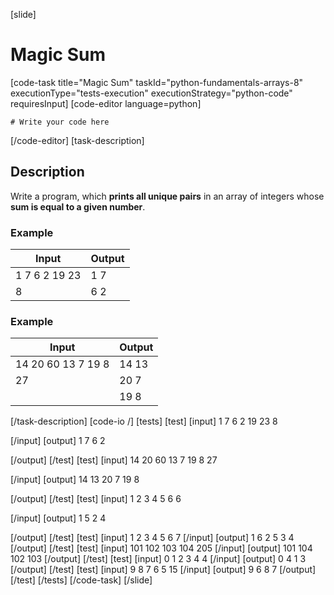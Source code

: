 [slide]
# Magic Sum
[code-task title="Magic Sum" taskId="python-fundamentals-arrays-8" executionType="tests-execution" executionStrategy="python-code" requiresInput]
[code-editor language=python]
```
# Write your code here
```
[/code-editor]
[task-description]
## Description
Write a program, which **prints all unique pairs** in an array of integers whose **sum is equal to a given number**.

### Example
| **Input** | **Output** |
| --- | --- |
| 1 7 6 2 19 23 | 1 7 |
| 8 | 6 2 |

### Example
| **Input** | **Output** |
| --- | --- |
| 14 20 60 13 7 19 8 | 14 13 |
| 27 | 20 7 |
| | 19 8 |

[/task-description]
[code-io /]
[tests]
[test]
[input]
1 7 6 2 19 23
8

[/input]
[output]
1 7
6 2

[/output]
[/test]
[test]
[input]
14 20 60 13 7 19 8 
27

[/input]
[output]
14 13
20 7
19 8

[/output]
[/test]
[test]
[input]
1 2 3 4 5 6
6

[/input]
[output]
1 5
2 4

[/output]
[/test]
[test]
[input]
1 2 3 4 5 6
7
[/input]
[output]
1 6
2 5
3 4
[/output]
[/test]
[test]
[input]
101 102 103 104
205
[/input]
[output]
101 104
102 103
[/output]
[/test]
[test]
[input]
0 1 2 3 4
4
[/input]
[output]
0 4
1 3
[/output]
[/test]
[test]
[input]
9 8 7 6 5
15
[/input]
[output]
9 6
8 7
[/output]
[/test]
[/tests]
[/code-task]
[/slide]